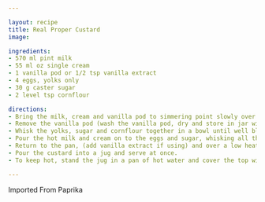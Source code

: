 ```yaml
---

layout: recipe
title: Real Proper Custard
image: 

ingredients:
- 570 ml pint milk
- 55 ml oz single cream
- 1 vanilla pod or 1/2 tsp vanilla extract
- 4 eggs, yolks only
- 30 g caster sugar
- 2 level tsp cornflour

directions:
- Bring the milk, cream and vanilla pod to simmering point slowly over a low heat.
- Remove the vanilla pod (wash the vanilla pod, dry and store in jar with caster sugar to make vanilla sugar).
- Whisk the yolks, sugar and cornflour together in a bowl until well blended.
- Pour the hot milk and cream on to the eggs and sugar, whisking all the time with a balloon whisk.
- Return to the pan, (add vanilla extract if using) and over a low heat gently stir with a wooden spatula until thickened.
- Pour the custard into a jug and serve at once.
- To keep hot, stand the jug in a pan of hot water and cover the top with cling film to prevent skin forming.

---
```

Imported From Paprika